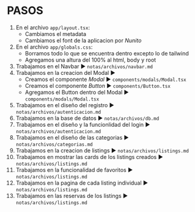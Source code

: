 <!-- Ctrl+K V para ver vista previa -->
# PASOS
1. En el archivo `app/layout.tsx`:
   - Cambiamos el metadata
   - Cambiamos el font de la aplicacion por *Nunito*
2. En el archivo `app/globals.css`:
   - Borramos todo lo que se encuentra dentro excepto lo de tailwind
   - Agregamos una altura del 100% al html, body y root
3. Trabajamos en el Navbar ► `notas/archivos/navbar.md`
4. Trabajamos en la creacion del Modal ►
   - Creamos el componente *Modal* ► `components/modals/Modal.tsx`
   - Creamos el componente *Button* ► `components/Button.tsx`
   - Agregamos el Button dentro del Modal ► `components/modals/Modal.tsx`
5. Trabajamos en el diseño del registro ► `notas/archivos/autenticacion.md`
6. Trabajamos en la base de datos ► `notas/archivos/db.md`
7. Trabajamos en el diseño y la funcionlidad del login ► `notas/archivos/autenticacion.md`
8. Trabajamos en el diseño de las categorias ► `notas/archivos/categorias.md`
9.  Trabajamos en la creacion de listings ► `notas/archivos/listings.md`
10. Trabajamos en mostrar las cards de los listings creados ► `notas/archivos/listings.md`
11. Trabajamos en la funcionalidad de favoritos ► `notas/archivos/listings.md`
12. Trabajamos en la pagina de cada listing individual ► `notas/archivos/listings.md`
13. Trabajamos en las reservas de los listings ► `notas/archivos/listings.md`